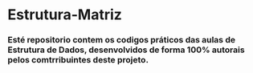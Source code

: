 # Estrutura-Matriz

### Esté repositorio contem os codigos práticos das aulas de Estrutura de Dados, desenvolvidos de forma 100% autorais pelos comtrribuintes deste projeto.
